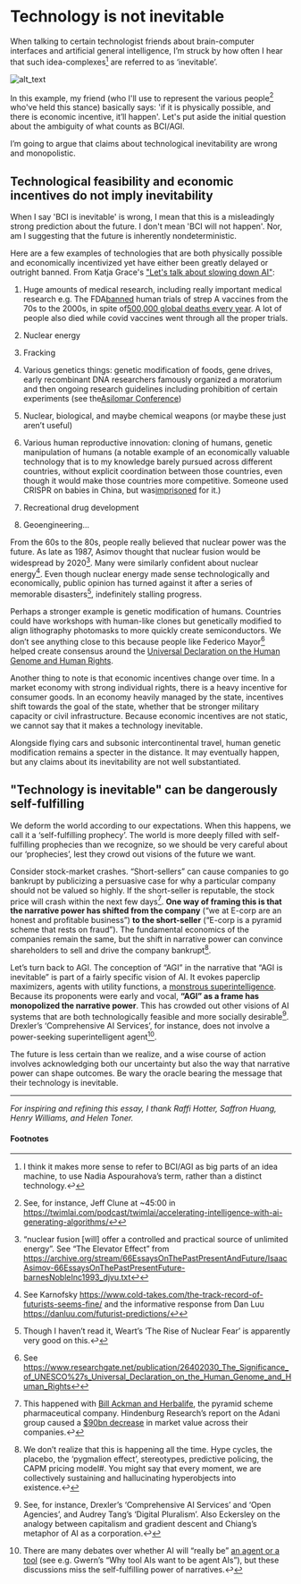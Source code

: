 # Technology is not inevitable

When talking to certain technologist friends about brain-computer interfaces and artificial general intelligence, I’m struck by how often I hear that such idea-complexes[^1] are referred to as ‘inevitable’.

![alt_text](/inevitable.png "image_tooltip")

In this example, my friend (who I'll use to represent the various people[^2] who've held this stance) basically says: 'if it is physically possible, and there is economic incentive, it’ll happen'. Let's put aside the initial question about the ambiguity of what counts as BCI/AGI. 

I’m going to argue that claims about technological inevitability are wrong and monopolistic.

## Technological feasibility and economic incentives do not imply inevitability

When I say 'BCI is inevitable' is wrong, I mean that this is a misleadingly strong prediction about the future. I don't mean 'BCI will not happen'. Nor, am I suggesting that the future is inherently nondeterministic. 

Here are a few examples of technologies that are both physically possible and economically incentivized yet have either been greatly delayed or outright banned. From Katja Grace's ["Let's talk about slowing down AI"](https://www.google.com/url?sa=t&rct=j&q=&esrc=s&source=web&cd=&cad=rja&uact=8&ved=2ahUKEwiSwvy-z739AhUHElkFHXnfCx4QFnoECAwQAQ&url=https%3A%2F%2Faiimpacts.org%2Flets-think-about-slowing-down-ai%2F&usg=AOvVaw0IqB5K77YTuMHS2SfK4pLk):

1. Huge amounts of medical research, including really important medical research e.g. The FDA[banned](https://www.ncbi.nlm.nih.gov/pmc/articles/PMC7326309/#:~:text=Nonetheless%2C%20in%201978%20the%20controversy%20resulted%20in%20a%20US%20FDA%20ban%20on%20subsequent%20vaccine%20trials%20which%20was%20eventually%20overturned%2030%20years%20later.") human trials of strep A vaccines from the 70s to the 2000s, in spite of[500,000 global deaths every year](https://www.ncbi.nlm.nih.gov/pmc/articles/PMC6474463/#:~:text=Worldwide%2C%20the%20death%20toll%20is%20estimated%20at%20500%20000%20annually). A lot of people also died while covid vaccines went through all the proper trials.

2. Nuclear energy

3. Fracking 

4. Various genetics things: genetic modification of foods, gene drives, early recombinant DNA researchers famously organized a moratorium and then ongoing research guidelines including prohibition of certain experiments (see the[Asilomar Conference](https://en.wikipedia.org/wiki/Asilomar_Conference_on_Recombinant_DNA))

5. Nuclear, biological, and maybe chemical weapons (or maybe these just aren’t useful)

6. Various human reproductive innovation: cloning of humans, genetic manipulation of humans (a notable example of an economically valuable technology that is to my knowledge barely pursued across different countries, without explicit coordination between those countries, even though it would make those countries more competitive. Someone used CRISPR on babies in China, but was[imprisoned](https://www.science.org/content/article/creator-crispr-babies-nears-release-prison-where-does-embryo-editing-stand) for it.) 

7. Recreational drug development

8. Geoengineering...

From the 60s to the 80s, people really believed that nuclear power was the future. As late as 1987, Asimov thought that nuclear fusion would be widespread by 2020[^3]. Many were similarly confident about nuclear energy[^4]. Even though nuclear energy made sense technologically and economically, public opinion has turned against it after a series of memorable disasters[^5], indefinitely stalling progress.

Perhaps a stronger example is genetic modification of humans. Countries could have workshops with human-like clones but genetically modified to align lithography photomasks to more quickly create semiconductors. We don’t see anything close to this because people like Federico Mayor[^6] helped create consensus around the [Universal Declaration on the Human Genome and Human Rights](https://www.unesco.org/en/ethics-science-technology/human-genome-and-human-rights). 

Another thing to note is that economic incentives change over time. In a market economy with strong individual rights, there is a heavy incentive for consumer goods. In an economy heavily managed by the state, incentives shift towards the goal of the state, whether that be stronger military capacity or civil infrastructure. Because economic incentives are not static, we cannot say that it makes a technology inevitable.

Alongside flying cars and subsonic intercontinental travel, human genetic modification remains a specter in the distance. It may eventually happen, but any claims about its inevitability are not well substantiated.

## "Technology is inevitable" can be dangerously self-fulfilling

We deform the world according to our expectations. When this happens, we call it a ‘self-fulfilling prophecy’. The world is more deeply filled with self-fulfilling prophecies than we recognize, so we should be very careful about our ‘prophecies’, lest they crowd out visions of the future we want. 

Consider stock-market crashes. “Short-sellers” can cause companies to go bankrupt by publicizing a persuasive case for why a particular company should not be valued so highly. If the short-seller is reputable, the stock price will crash within the next few days[^7]. **One way of framing this is that the narrative power has shifted from the company** (“we at E-corp are an honest and profitable business”) **to the short-seller** (“E-corp is a pyramid scheme that rests on fraud”). The fundamental economics of the companies remain the same, but the shift in narrative power can convince shareholders to sell and drive the company bankrupt[^8].

Let’s turn back to AGI. The conception of “AGI” in the narrative that “AGI is inevitable” is part of a fairly specific vision of AI. It evokes paperclip maximizers, agents with utility functions, a [monstrous superintelligence](https://betterwithout.ai/artificial-general-intelligence). Because its proponents were early and vocal, **“AGI” as a frame has monopolized the narrative power**. This has crowded out other visions of AI systems that are both technologically feasible and more socially desirable[^9]. Drexler’s ‘Comprehensive AI Services’, for instance, does not involve a power-seeking superintelligent agent[^10]. 

The future is less certain than we realize, and a wise course of action involves acknowledging both our uncertainty but also the way that narrative power can shape outcomes. Be wary the oracle bearing the message that their technology is inevitable.

---

_For inspiring and refining this essay, I thank Raffi Hotter, Saffron Huang, Henry Williams, and Helen Toner._

#### Footnotes

[^1]: I think it makes more sense to refer to BCI/AGI as big parts of an idea machine, to use Nadia Aspourahova’s term, rather than a distinct technology.↩

[^2]: See, for instance, Jeff Clune at ~45:00 in https://twimlai.com/podcast/twimlai/accelerating-intelligence-with-ai-generating-algorithms/↩ 

[^3]: “nuclear fusion [will] offer a controlled and practical source of unlimited energy”. See “The Elevator Effect” from https://archive.org/stream/66EssaysOnThePastPresentAndFuture/IsaacAsimov-66EssaysOnThePastPresentFuture-barnesNobleInc1993_djvu.txt↩

[^4]: See Karnofsky https://www.cold-takes.com/the-track-record-of-futurists-seems-fine/ and the informative response from Dan Luu https://danluu.com/futurist-predictions/↩

[^5]: Though I haven’t read it, Weart’s ‘The Rise of Nuclear Fear’ is apparently very good on this.↩

[^6]: See https://www.researchgate.net/publication/26402030_The_Significance_of_UNESCO%27s_Universal_Declaration_on_the_Human_Genome_and_Human_Rights↩ 

[^7]: This happened with [Bill Ackman and Herbalife](https://www.investopedia.com/news/billionaire-bill-ackman-dumps-herbalife-ending-5year-war-betting-against-it/), the pyramid scheme pharmaceutical company. Hindenburg Research’s report on the Adani group caused a [$90bn decrease](https://www.theguardian.com/business/2023/feb/02/why-has-the-adani-group-shed-us90bn-in-value-and-what-do-short-sellers-have-to-gain) in market value across their companies.↩

[^8]: We don’t realize that this is happening all the time. Hype cycles, the placebo, the ‘pygmalion effect’, stereotypes, predictive policing, the CAPM pricing model#. You might say that every moment, we are collectively sustaining and hallucinating hyperobjects into existence.↩

[^9]: See, for instance, Drexler’s ‘Comprehensive AI Services’ and ‘Open Agencies’, and Audrey Tang’s ‘Digital Pluralism’. Also Eckersley on the analogy between capitalism and gradient descent and Chiang’s metaphor of AI as a corporation.↩

[^10]: There are many debates over whether AI will “really be” [an agent or a tool](https://gwern.net/tool-ai) (see e.g. Gwern’s “Why tool AIs want to be agent AIs”), but these discussions miss the self-fulfilling power of narratives.↩